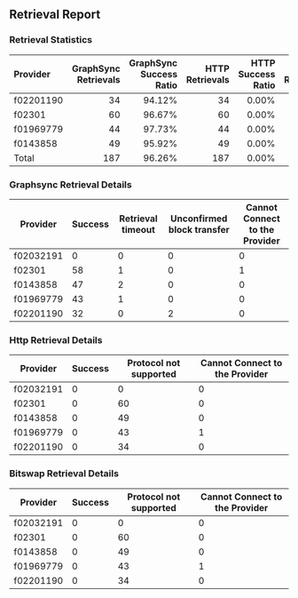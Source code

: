## Retrieval Report
### Retrieval Statistics
| Provider  | GraphSync Retrievals | GraphSync Success Ratio | HTTP Retrievals | HTTP Success Ratio | Bitswap Retrievals | Bitswap Success Ratio |
| :-------- | -------------------: | ----------------------: | --------------: | -----------------: | -----------------: | --------------------: |
| f02201190 |                   34 |                  94.12% |              34 |              0.00% |                 34 |                 0.00% |
| f02301    |                   60 |                  96.67% |              60 |              0.00% |                 60 |                 0.00% |
| f01969779 |                   44 |                  97.73% |              44 |              0.00% |                 44 |                 0.00% |
| f0143858  |                   49 |                  95.92% |              49 |              0.00% |                 49 |                 0.00% |
| Total     |                  187 |                  96.26% |             187 |              0.00% |                187 |                 0.00% |

### Graphsync Retrieval Details
| Provider  | Success | Retrieval timeout | Unconfirmed block transfer | Cannot Connect to the Provider |
| --------- | ------- | ----------------- | -------------------------- | ------------------------------ |
| f02032191 | 0       | 0                 | 0                          | 0                              |
| f02301    | 58      | 1                 | 0                          | 1                              |
| f0143858  | 47      | 2                 | 0                          | 0                              |
| f01969779 | 43      | 1                 | 0                          | 0                              |
| f02201190 | 32      | 0                 | 2                          | 0                              |

### Http Retrieval Details
| Provider  | Success | Protocol not supported | Cannot Connect to the Provider |
| --------- | ------- | ---------------------- | ------------------------------ |
| f02032191 | 0       | 0                      | 0                              |
| f02301    | 0       | 60                     | 0                              |
| f0143858  | 0       | 49                     | 0                              |
| f01969779 | 0       | 43                     | 1                              |
| f02201190 | 0       | 34                     | 0                              |

### Bitswap Retrieval Details
| Provider  | Success | Protocol not supported | Cannot Connect to the Provider |
| --------- | ------- | ---------------------- | ------------------------------ |
| f02032191 | 0       | 0                      | 0                              |
| f02301    | 0       | 60                     | 0                              |
| f0143858  | 0       | 49                     | 0                              |
| f01969779 | 0       | 43                     | 1                              |
| f02201190 | 0       | 34                     | 0                              |
